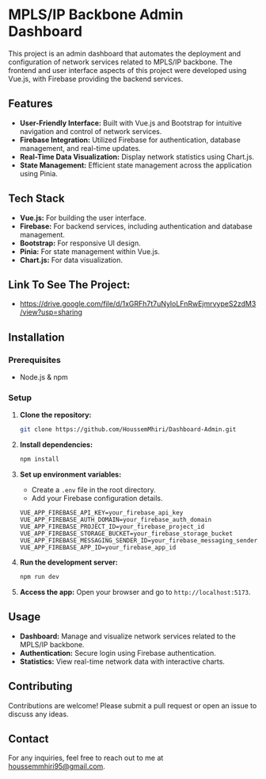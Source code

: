 # MPLS/IP Backbone Admin Dashboard

This project is an admin dashboard that automates the deployment and configuration of network services related to MPLS/IP backbone. The frontend and user interface aspects of this project were developed using Vue.js, with Firebase providing the backend services.

## Features

- **User-Friendly Interface:** Built with Vue.js and Bootstrap for intuitive navigation and control of network services.
- **Firebase Integration:** Utilized Firebase for authentication, database management, and real-time updates.
- **Real-Time Data Visualization:** Display network statistics using Chart.js.
- **State Management:** Efficient state management across the application using Pinia.

## Tech Stack

- **Vue.js:** For building the user interface.
- **Firebase:** For backend services, including authentication and database management.
- **Bootstrap:** For responsive UI design.
- **Pinia:** For state management within Vue.js.
- **Chart.js:** For data visualization.

## Link To See The Project:
- https://drive.google.com/file/d/1xGRFh7t7uNyloLFnRwEjmrvypeS2zdM3/view?usp=sharing

## Installation

### Prerequisites

- Node.js & npm

### Setup

1. **Clone the repository:**

    ```bash
    git clone https://github.com/HoussemMhiri/Dashboard-Admin.git
    ```

2. **Install dependencies:**

    ```bash
    npm install
    ```

3. **Set up environment variables:**

    - Create a `.env` file in the root directory.
    - Add your Firebase configuration details.

    ```env
    VUE_APP_FIREBASE_API_KEY=your_firebase_api_key
    VUE_APP_FIREBASE_AUTH_DOMAIN=your_firebase_auth_domain
    VUE_APP_FIREBASE_PROJECT_ID=your_firebase_project_id
    VUE_APP_FIREBASE_STORAGE_BUCKET=your_firebase_storage_bucket
    VUE_APP_FIREBASE_MESSAGING_SENDER_ID=your_firebase_messaging_sender_id
    VUE_APP_FIREBASE_APP_ID=your_firebase_app_id
    ```

4. **Run the development server:**

    ```bash
    npm run dev
    ```

5. **Access the app:** Open your browser and go to `http://localhost:5173`.

## Usage

- **Dashboard:** Manage and visualize network services related to the MPLS/IP backbone.
- **Authentication:** Secure login using Firebase authentication.
- **Statistics:** View real-time network data with interactive charts.

## Contributing

Contributions are welcome! Please submit a pull request or open an issue to discuss any ideas.

## Contact

For any inquiries, feel free to reach out to me at houssemmhiri95@gmail.com.
